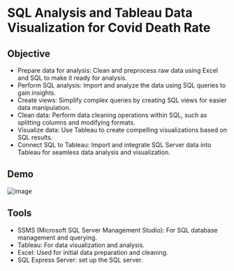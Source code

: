 # SQL Analysis and Tableau Data Visualization for Covid Death Rate

## Objective
- Prepare data for analysis: Clean and preprocess raw data using Excel and SQL to make it ready for analysis.
- Perform SQL analysis: Import and analyze the data using SQL queries to gain insights.
- Create views: Simplify complex queries by creating SQL views for easier data manipulation.
- Clean data: Perform data cleaning operations within SQL, such as splitting columns and modifying formats.
- Visualize data: Use Tableau to create compelling visualizations based on SQL results.
- Connect SQL to Tableau: Import and integrate SQL Server data into Tableau for seamless data analysis and visualization.
  
## Demo
![image](https://github.com/user-attachments/assets/494aae52-11d3-49c0-b9fb-3e1dfff66eb5)

## Tools
- SSMS (Microsoft SQL Server Management Studio): For SQL database management and querying.
- Tableau: For data visualization and analysis.
- Excel: Used for initial data preparation and cleaning.
- SQL Express Server: set up the SQL server.
